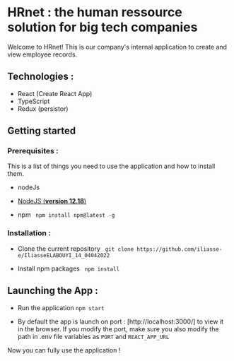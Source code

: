 # HRnet : the human ressource solution for big tech companies

Welcome to HRnet! This is our company's internal application to create and view employee records.

## Technologies :

- React (Create React App)
- TypeScript
- Redux (persistor)

## Getting started

### Prerequisites :

This is a list of things you need to use the application and how to install them.

* nodeJs
- [NodeJS (**version 12.18**)](https://nodejs.org/en/)

* npm
`  npm install npm@latest -g  `

### Installation :

* Clone the current repository
`  git clone https://github.com/iliasse-e/IliasseELABOUYI_14_04042022  `

* Install npm packages
`  npm install  `

## Launching the App :

* Run the application
`npm start`

* By default the app is launch on port : [http://localhost:3000/] to view it in the browser.
If you modify the port, make sure you also modify the path in .env file variables as `PORT` and `REACT_APP_URL`

Now you can fully use the application !